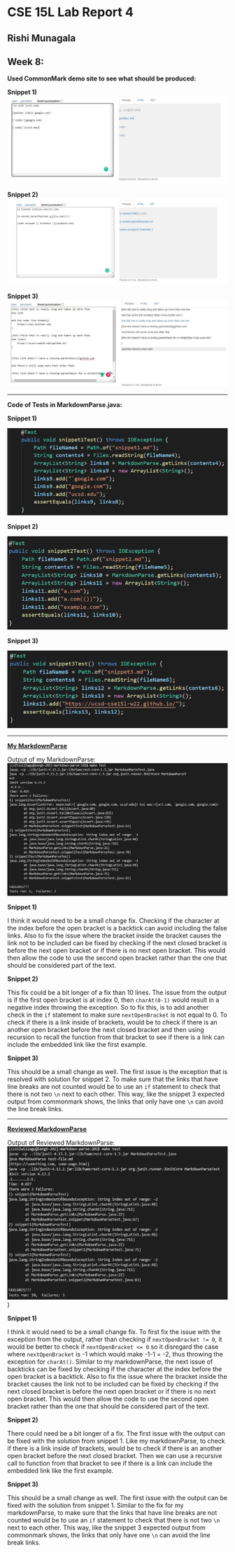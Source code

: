 # **CSE 15L Lab Report 4**

## Rishi Munagala

## Week 8:

**Used CommonMark demo site to see what should be produced:** 
  
  **Snippet 1)**
  ![Image](snip1.JPG)
  
  **Snippet 2)**
  ![Image](snip2.JPG)
  
  **Snippet 3)**
  ![Image](snip3.JPG)

***

  **Code of Tests in MarkdownParse.java:**
  
  **Snippet 1)**
  
  ![Image](snipcode1.JPG)
  
  **Snippet 2)**
  
  ![Image](snipcode2.JPG)
  
  **Snippet 3)**
  
  ![Image](snipcode3.JPG)
  
***

**[My MarkdownParse](https://github.com/Rikochu/markdown-parse)**
   
  Output of my MarkdownParse:
  ![Image](mine.JPG)
   
  **Snippet 1)**
  
  I think it would need to be a small change fix. Checking if the character at the index before the open bracket is a backtick can avoid including the false links. Also to fix the issue where the bracket inside the bracket causes the link not to be included can be fixed by checking if the next closed bracket is before the next open bracket or if there is no next open bracket. This would then allow the code to use the second open bracket rather than the one that should be considered part of the text. 
  
  **Snippet 2)**
  
  This fix could  be a bit longer of a fix than 10 lines. The issue from the output is if the first open bracket is at index 0, then `charAt(0-1)` would result in a negative index throwing the exception. So to fix this, is to add another check in the `if` statement to make sure `nextOpenBracket` is not equal to 0. To check if there is a link inside of brackets, would be to check if there is an another open bracket before the next closed bracket and then using recursion to recall the function from that bracket to see if there is a link can include the embedded link like the first example.
  
  **Snippet 3)**
  
  This should be a small change as well. The first issue is the exception that is resolved with solution for snippet 2. To make sure that the links that have line breaks are not counted would be to use an `if` statement to check that there is not two `\n` next to each other. This way, like the snippet 3 expected output from commonmark shows, the links that only have one `\n` can avoid the line break links.


 ***

 **[Reviewed MarkdownParse](https://github.com/kathyychenn/markdown-parse)**
   
  Output of Reviewed MarkdownParse:
  ![Image](katy.JPG))
  
   **Snippet 1)**
  
  I think it would need to be a small change fix. To first fix the issue with the exception from the output, rather than checking if `nextOpenBracket != 0`, it would be better to check if `nextOpenBracket <= 0` so it disregard the case where `nextOpenBracket` is -1 which would make -1-1 = -2, thus throwing the exception for `charAt()`. Similar to my markdownParse, the next issue of backticks can be fixed by checking if the character at the index before the open bracket is a backtick. Also to fix the issue where the bracket inside the bracket causes the link not to be included can be fixed by checking if the next closed bracket is before the next open bracket or if there is no next open bracket. This would then allow the code to use the second open bracket rather than the one that should be considered part of the text. 
  
  **Snippet 2)**
  
  There could need be a bit longer of a fix. The first issue with the output can be fixed with the solution from snippet 1. Like my markdownParse, to check if there is a link inside of brackets, would be to check if there is an another open bracket before the next closed bracket. Then we can use a recursive call to function from that bracket to see if there is a link can include the embedded link like the first example.
  
  **Snippet 3)**
  
  This should be a small change as well. The first issue with the output can be fixed with the solution from snippet 1. Similar to the fix for my markdownParse, to make sure that the links that have line breaks are not counted would be to use an `if` statement to check that there is not two `\n` next to each other. This way, like the snippet 3 expected output from commonmark shows, the links that only have one `\n` can avoid the line break links.
